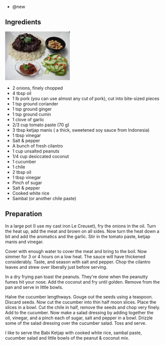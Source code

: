 - @new

## Ingredients
![](/uploads/babi-ketjap.jpg)

-    2 onions, finely chopped
-    4 tbsp oil
-    1 lb pork (you can use almost any cut of pork), cut into bite-sized pieces
-    1 tsp ground coriander
-    1 tsp ground ginger
-    1 tsp ground cumin
-    1 clove of garlic
-    2/3 cup tomato paste (70 g)
-    3 tbsp ketjap manis ( a thick, sweetened soy sauce from Indonesia)
-    1 tbsp vinegar
-    Salt & pepper
-    A bunch of fresh cilantro
-    1 cup unsalted peanuts
-    1/4 cup desiccated coconut
-    1 cucumber
-    1 chile
-    2 tbsp oil
-    1 tbsp vinegar
-    Pinch of sugar
-    Salt & pepper
-    Cooked white rice
-    Sambal (or another chile paste)

## Preparation
In a large pot (I use my cast iron Le Creuset), fry the onions in the oil. Turn the heat up, add the meat and brown on all sides. Now turn the heat down a bit and add the aromatics and the garlic. Stir in the tomato paste, ketjap manis and vinegar.

Cover with enough water to cover the meat and bring to the boil. Now simmer for 3 or 4 hours on a low heat. The sauce will have thickened considerably. Taste, and season with salt and pepper. Chop the cilantro leaves and strew over liberally just before serving.

In a dry frying pan toast the peanuts. They're done when the peanutty fumes hit your nose. Add the coconut and fry until golden. Remove from the pan and serve in little bowls.

Halve the cucumber lengthways. Gouge out the seeds using a teaspoon. Discard seeds. Now cut the cucumber into thin half moon slices. Place the slices in a bowl. Cut the chile in half, remove the seeds and chop very finely. Add to the cucumber. Now make a salad dressing by adding together the oil, vinegar, and a pinch each of sugar, salt and pepper in a bowl. Drizzle some of the salad dressing over the cucumber salad. Toss and serve.

I like to serve the Babi Ketjap with cooked white rice, sambal paste, cucumber salad and little bowls of the peanut & coconut mix.
